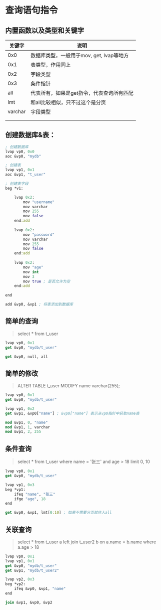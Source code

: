 # 查询语句指令

## 内置函数以及类型和关键字

| 关键字  | 说明                                      |
| ------- | ----------------------------------------- |
| 0x0     | 数据库类型，一般用于mov, get, lvap等地方   |
| 0x1     | 表类型，作用同上                          |
| 0x2     | 字段类型                                  |
| 0x3     | 条件指针                                  |
| all     | 代表所有，如果是get指令，代表查询所有匹配 |
| lmt     | 和all比较相似，只不过这个是分页           |
| varchar | 字段类型                                  |
|         |                                           |
|         |                                           |

## 创建数据库&表：

```clojure
; 创建数据库
lvap vp0, 0x0
aoc &vp0, "mydb"

; 创建表
lvap vp1, 0x1
aoc &vp1, "t_user"

; 创建表字段
beg *v1:

	lvap 0x2:
	    mov "username"
	    mov varchar
	    mov 255
	    mov false
	end:add
	
	lvap 0x2:
	    mov "password"
	    mov varchar
	    mov 255
	    mov false
	end:add
	
	lvap 0x2:
	    mov "age"
	    mov int
	    mov 3
	    mov true ; 是否允许为空
	end:add
	
end

add &vp0, &vp1 ; 将表添加到数据库
```

## 简单的查询

> select * from t_user

```clojure
lvap vp0, 0x1
get &vp0, "mydb/t_user"

get &vp0, null, all
```

## 简单的修改

> ALTER TABLE t_user MODIFY name varchar(255);

```clojure
lvap vp0, 0x1
get &vp0, "mydb/t_user"

lvap vp1, 0x2
get &vp1, &vp0["name"] ; &vp0["name"] 表示从vp0指针中获取name表

mod &vp1, 0, "name"
mod &vp1, 1, varchar
mod &vp1, 2, 255
```

## 条件查询

> select * from t_user where name = '张三' and age > 18 limit 0, 10

```clojure
lvap vp0, 0x1
get &vp0, "mydb/t_user"

lvap vp1, 0x3
beg *vp1:
    ifeq "name", "张三"
    ifge "age", 18    
end

get &vp0, &vp1, lmt[0:10] ; 如果不需要分页就传入all
```

## 关联查询

> select * from t_user a left join t_user2 b on a.name = b.name where a.age > 18

```clojure
lvap vp0, 0x1
lvap vp1, 0x1
get &vp0, "mydb/t_user"
get &vp1, "mydb/t_user2"

lvap vp2, 0x3
beg *vp2:
	ifeq &vp0, &vp1, "name"
end

join &vp1, &vp0, &vp2

```

